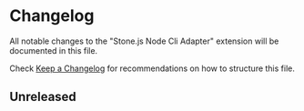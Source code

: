 # Changelog

All notable changes to the "Stone.js Node Cli Adapter" extension will be documented in this file.

Check [Keep a Changelog](http://keepachangelog.com/) for recommendations on how to structure this file.

## Unreleased

